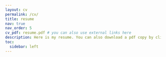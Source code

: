 ```yaml
---
layout: cv
permalink: /cv/
title: resume
nav: true
nav_order: 5
cv_pdf: resume.pdf # you can also use external links here
description: Here is my resume. You can also download a pdf copy by clicking the button on the right.
toc:
  sidebar: left
---
```

